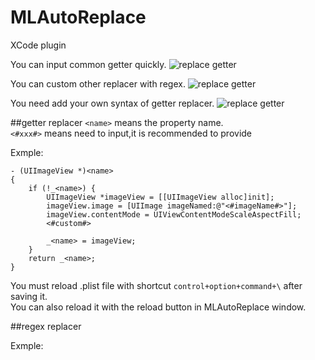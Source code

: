 MLAutoReplace
=============

XCode plugin 

You can input common getter quickly.
![replace getter](https://raw.githubusercontent.com/molon/MLAutoReplace/master/replaceGetter.gif)

You can custom other replacer with regex.
![replace getter](https://raw.githubusercontent.com/molon/MLAutoReplace/master/replaceOther.gif)

You need add your own syntax of getter replacer.
![replace getter](https://raw.githubusercontent.com/molon/MLAutoReplace/master/addReplaceGetter.gif)

##getter replacer
`<name>` means the property name.  
`<#xxx#>` means need to input,it is recommended to provide

Exmple:

```
- (UIImageView *)<name>
{
    if (!_<name>) {
		UIImageView *imageView = [[UIImageView alloc]init];
        imageView.image = [UIImage imageNamed:@"<#imageName#>"];
        imageView.contentMode = UIViewContentModeScaleAspectFill;
        <#custom#>

        _<name> = imageView;
    }
    return _<name>;
}
```  
  
You must reload .plist file with shortcut `control+option+command+\` after saving it.   
You can also reload it with the reload button in MLAutoReplace window.   

##regex replacer

Exmple:

